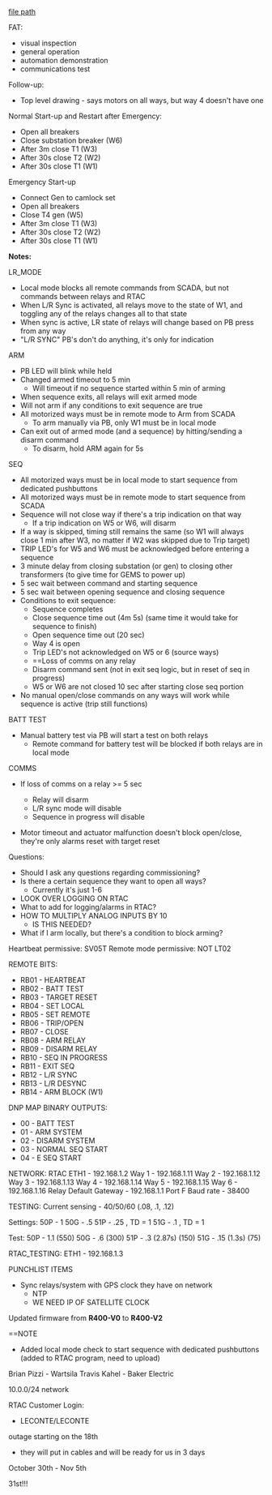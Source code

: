 
[file path](<file:///C:\Users\jnetherton\G&W Electric Co\US-PowerGridAutomation - Documents\_Lazer\103220 - Leconte (CED)>)



FAT:
- visual inspection
- general operation
- automation demonstration
- communications test

Follow-up:
- Top level drawing - says motors on all ways, but way 4 doesn't have one

Normal Start-up and Restart after Emergency:
- Open all breakers
- Close substation breaker (W6)
- After 3m close T1 (W3)
- After 30s close T2 (W2)
- After 30s close T1 (W1)

Emergency Start-up
- Connect Gen to camlock set
- Open all breakers
- Close T4 gen (W5)
- After 3m close T1 (W3)
- After 30s close T2 (W2)
- After 30s close T1 (W1)

**Notes:**

LR_MODE
- Local mode blocks all remote commands from SCADA, but not commands between relays and RTAC 
- When L/R Sync is activated, all relays move to the state of W1, and toggling any of the relays changes all to that state
- When sync is active, LR state of relays will change based on PB press from any way
- "L/R SYNC" PB's don't do anything, it's only for indication

ARM
- PB LED will blink while held
- Changed armed timeout to 5 min
	- Will timeout if no sequence started within 5 min of arming
- When sequence exits, all relays will exit armed mode
- Will not arm if any conditions to exit sequence are true
- All motorized ways must be in remote mode to Arm from SCADA
	- To arm manually via PB, only W1 must be in local mode
- Can exit out of armed mode (and a sequence) by hitting/sending a disarm command
	- To disarm, hold ARM again for 5s

SEQ
- All motorized ways must be in local mode to start sequence from dedicated pushbuttons
- All motorized ways must be in remote mode to start sequence from SCADA
- Sequence will not close way if there's a trip indication on that way
	- If a trip indication on W5 or W6, will disarm
- If a way is skipped, timing still remains the same (so W1 will always close 1 min after W3, no matter if W2 was skipped due to Trip target)
- TRIP LED's for W5 and W6 must be acknowledged before entering a sequence
- 3 minute delay from closing substation (or gen) to closing other transformers (to give time for GEMS to power up)
- 5 sec wait between command and starting sequence
- 5 sec wait between opening sequence and closing sequence
- Conditions to exit sequence:
	- Sequence completes
	- Close sequence time out (4m 5s) (same time it would take for sequence to finish)
	- Open sequence time out (20 sec)
	- Way 4 is open
	- Trip LED's not acknowledged on W5 or 6 (source ways)
	- ==Loss of comms on any relay
	- Disarm command sent (not in exit seq logic, but in reset of seq in progress)
	- W5 or W6 are not closed 10 sec after starting close seq portion
- No manual open/close commands on any ways will work while sequence is active (trip still functions)

BATT TEST
- Manual battery test via PB will start a test on both relays
	- Remote command for battery test will be blocked if both relays are in local mode

COMMS
- If loss of comms on a relay >= 5 sec
	- Relay will disarm
	- L/R sync mode will disable
	- Sequence in progress will disable

- Motor timeout and actuator malfunction doesn't block open/close, they're only alarms reset with target reset

Questions:
- Should I ask any questions regarding commissioning?
- Is there a certain sequence they want to open all ways?
	- Currently it's just 1-6
- LOOK OVER LOGGING ON RTAC
- What to add for logging/alarms in RTAC?
- HOW TO MULTIPLY ANALOG INPUTS BY 10
	- IS THIS NEEDED?
- What if I arm locally, but there's a condition to block arming?

Heartbeat permissive: SV05T
Remote mode permissive: NOT LT02

REMOTE BITS:
- RB01 - HEARTBEAT
- RB02 - BATT TEST
- RB03 - TARGET RESET
- RB04 - SET LOCAL
- RB05 - SET REMOTE
- RB06 - TRIP/OPEN
- RB07 - CLOSE
- RB08 - ARM RELAY
- RB09 - DISARM RELAY
- RB10 - SEQ IN PROGRESS
- RB11 - EXIT SEQ
- RB12 - L/R SYNC
- RB13 - L/R DESYNC
- RB14 - ARM BLOCK (W1)

DNP MAP BINARY OUTPUTS:
- 00 - BATT TEST
- 01 - ARM SYSTEM
- 02 - DISARM SYSTEM
- 03 - NORMAL SEQ START
- 04 - E SEQ START

NETWORK:
RTAC ETH1 - 192.168.1.2
Way 1 - 192.168.1.11
Way 2 - 192.168.1.12
Way 3 - 192.168.1.13
Way 4 - 192.168.1.14
Way 5 - 192.168.1.15
Way 6 - 192.168.1.16
Relay Default Gateway - 192.168.1.1
Port F Baud rate - 38400

TESTING:
Current sensing - 40/50/60 (.08, .1, .12)

Settings:
50P - 1
50G - .5
51P - .25 , TD = 1
51G - .1 , TD = 1

Test:
50P - 1.1   (550)
50G - .6     (300)
51P - .3 (2.87s)  (150)
51G - .15 (1.3s)   (75)

RTAC_TESTING:
ETH1 - 192.168.1.3


PUNCHLIST ITEMS
- Sync relays/system with GPS clock they have on network
	- NTP
	- WE NEED IP OF SATELLITE CLOCK

Updated firmware from **R400-V0** to **R400-V2**

==NOTE
- Added local mode check to start sequence with dedicated pushbuttons (added to RTAC program, need to upload)

Brian Pizzi - Wartsila
Travis Kahel - Baker Electric

10.0.0/24 network

RTAC Customer Login:
- LECONTE/LECONTE

outage starting on the 18th
- they will put in cables and will be ready for us in 3 days

October 30th - Nov 5th

31st!!!

